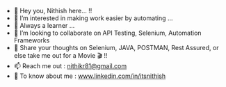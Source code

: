 - 👋 Hey you, Nithish here... !!
- 👀 I’m interested in making work easier by automating  ...
- 🌱 Always a learner ...
- 💞️ I’m looking to collaborate on API Testing, Selenium, Automation Frameworks
- 💬 Share your thoughts on Selenium, JAVA, POSTMAN, Rest Assured,  or else take me out for a Movie 🎬 !!
- 📫 Reach me out : nithikr81@gmail.com
- 📄 To know about me : www.linkedin.com/in/itsnithish

<!---
ImmNithish/ImmNithish is a ✨ special ✨ repository because its `README.md` (this file) appears on your GitHub profile.
You can click the Preview link to take a look at your changes.
--->
